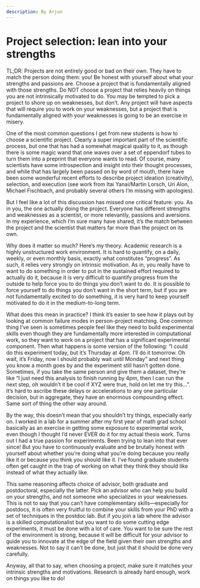 ```yaml
---
description: By Arjun
---
```


# Project selection: lean into your strengths

TL;DR: Projects are not entirely good or bad on their own. They have to match the person doing them: you! Be honest with yourself about what your strengths and passions are. Choose a project that is fundamentally aligned with those strengths. Do NOT choose a project that relies heavily on things you are not intrinsically motivated to do. You may be tempted to pick a project to shore up on weaknesses, but don’t. Any project will have aspects that will require you to work on your weaknesses, but a project that is fundamentally aligned with your weaknesses is going to be an exercise in misery.

One of the most common questions I get from new students is how to choose a scientific project. Clearly a super important part of the scientific process, but one that has had a somewhat magical quality to it, as though there is some magic wand that one waves over a set of eppendorf tubes to turn them into a preprint that everyone wants to read. Of course, many scientists have some introspection and insight into their thought processes, and while that has largely been passed on by word of mouth, there have been some wonderful recent efforts to describe project ideation (creativity), selection, and execution (see work from Itai Yanai/Martin Lorsch, Uri Alon, Michael Fischbach, and probably several others I’m missing with apologies).

But I feel like a lot of this discussion has missed one critical feature: you. As in you, the one actually doing the project. Everyone has different strengths and weaknesses as a scientist, or more relevantly, passions and aversions. In my experience, which I’m sure many have shared, it’s the match between the project and the scientist that matters far more than the project on its own.

Why does it matter so much? Here’s my theory. Academic research is a highly unstructured work environment. It is hard to quantify, on a daily, weekly, or even monthly basis, exactly what constitutes “progress”. As such, it relies very strongly on intrinsic motivation. As in, you really have to want to do something in order to put in the sustained effort required to actually do it, because it is very difficult to quantify progress from the outside to help force you to do things you don’t want to do. It is possible to force yourself to do things you don’t want in the short term, but if you are not fundamentally excited to do something, it is very hard to keep yourself motivated to do it in the medium-to-long term.

What does this mean in practice? I think it’s easier to see how it plays out by looking at common failure modes in person-project matching. One common thing I’ve seen is sometimes people feel like they need to build experimental skills even though they are fundamentally more interested in computational work, so they want to work on a project that has a significant experimental component. Then what happens is some version of the following: “I could do this experiment today, but it’s Thursday at 4pm. I’ll do it tomorrow. Oh wait, it’s Friday, now I should probably wait until Monday” and next thing you know a month goes by and the experiment still hasn’t gotten done. Sometimes, if you take the same person and give them a dataset, they’re like “I just need this analysis to finish running by 4pm, then I can run the next step, oh wouldn’t it be cool if XYZ were true, hold on let me try this…”. It’s hard to ascribe these delays or accelerations to any one particular decision, but in aggregate, they have an enormous compounding effect. Same sort of thing the other way around.

By the way, this doesn’t mean that you shouldn’t try things, especially early on. I worked in a lab for a summer after my first year of math grad school basically as an exercise in getting some exposure to experimental work, even though I thought I’d never EVER do it for my actual thesis work. Turns out I had a true passion for experiments. Been trying to lean into that ever since! But you have to continuously evaluate and be brutally honest with yourself about whether you’re doing what you’re doing because you really like it or because you think you should like it. I’ve found graduate students often get caught in the trap of working on what they think they should like instead of what they actually like.

This same reasoning affects choice of advisor, both graduate and postdoctoral, especially the latter. Pick an advisor who can help you build on your strengths, and not someone who specializes in your weaknesses. This is not to say that you can’t have complementary skills—especially for postdocs, it is often very fruitful to combine your skills from your PhD with a set of techniques in the postdoc lab. But if you join a lab where the advisor is a skilled computationalist but you want to do some cutting edge experiments, it must be done with a lot of care. You want to be sure the rest of the environment is strong, because it will be difficult for your advisor to guide you to innovate at the edge of the field given their own strengths and weaknesses. Not to say it can’t be done, but just that it should be done very carefully.

Anyway, all that to say, when choosing a project, make sure it matches your intrinsic strengths and motivations. Research is already hard enough, work on things you like to do!
